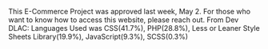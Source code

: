 This E-Commerce Project was approved last week, May 2. For those who want to know how to access this website, please reach out. 
From Dev DLAC: Languages Used was CSS(41.7%), PHP(28.8%), Less or Leaner Style Sheets Library(19.9%), JavaScript(9.3%), SCSS(0.3%)
